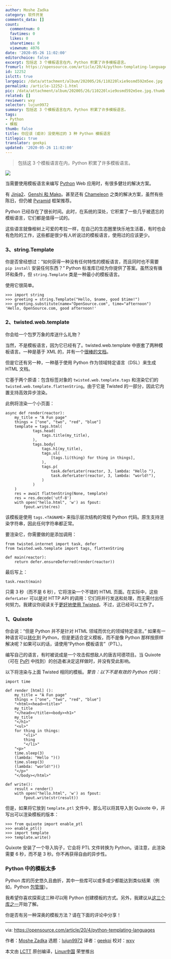 ```yaml
---
author: Moshe Zadka
category: 软件开发
comments_data: []
count:
  commentnum: 0
  favtimes: 0
  likes: 0
  sharetimes: 0
  viewnum: 4076
date: '2020-05-26 11:02:00'
editorchoice: false
excerpt: 包括这 3 个模板语言在内，Python 积累了许多模板语言。
fromurl: https://opensource.com/article/20/4/python-templating-languages
id: 12252
islctt: true
largepic: /data/attachment/album/202005/26/110220lxie9osmd592m5ee.jpg
permalink: /article-12252-1.html
pic: /data/attachment/album/202005/26/110220lxie9osmd592m5ee.jpg.thumb.jpg
related: []
reviewer: wxy
selector: lujun9972
summary: 包括这 3 个模板语言在内，Python 积累了许多模板语言。
tags:
- Python
- 模板
thumb: false
title: 你应该（或许）没使用过的 3 种 Python 模板语言
titlepic: true
translator: geekpi
updated: '2020-05-26 11:02:00'
---
```



> 
> 包括这 3 个模板语言在内，Python 积累了许多模板语言。
> 
> 
> 


![](/data/attachment/album/202005/26/110220lxie9osmd592m5ee.jpg)


当需要使用模板语言来编写 [Python](https://opensource.com/resources/python) Web 应用时，有很多健壮的解决方案。


有 [Jinja2](https://opensource.com/article/20/2/jinja2-cheat-sheet)、[Genshi 和 Mako](https://opensource.com/resources/python/template-libraries)。甚至还有 [Chameleon](https://chameleon.readthedocs.io/en/latest/) 之类的解决方案，虽然有些陈旧，但仍被 [Pyramid](https://opensource.com/article/18/5/pyramid-framework) 框架推荐。


Python 已经存在了很长时间。此时，在系统的深处，它积累了一些几乎被遗忘的模板语言，它们都是值得一试的。


这些语言就像桉树上可爱的考拉一样，在自己的生态圈里快乐地生活着，有时也会有危险的工作，这些都是很少有人听说过的模板语言，使用过的应该更少。


### 3、string.Template


你是否曾经想过：“如何获得一种没有任何特性的模板语言，而且同时也不需要 `pip install` 安装任何东西？” Python 标准库已经为你提供了答案。虽然没有循环和条件，但 `string.Template` 类是一种最小的模板语言。


使用它很简单。



```
>>> import string
>>> greeting = string.Template("Hello, $name, good $time!")
>>> greeting.substitute(name="OpenSource.com", time="afternoon")
'Hello, OpenSource.com, good afternoon!'
```

### 2、twisted.web.template


你会给一个包罗万象的库送什么礼物？


当然，不是模板语言，因为它已经有了。twisted.web.template 中嵌套了两种模板语言。一种是基于 XML 的，并有一个[很棒的文档](https://twistedmatrix.com/documents/13.1.0/web/howto/twisted-templates.html)。


但是它还有另一种，一种基于使用 Python 作为领域特定语言（DSL）来生成 HTML 文档。


它基于两个原语：包含标签对象的 `twisted.web.template.tags` 和渲染它们的 `twisted.web.template.flattenString`。由于它是 Twisted 的一部分，因此它内置支持高效异步渲染。


此例将渲染一个小页面：



```
async def render(reactor):
    my_title = "A Fun page"
    things = ["one", "two", "red", "blue"]
    template = tags.html(
            tags.head(
                tags.title(my_title),
            ),
            tags.body(
                tags.h1(my_title),
                tags.ul(
                    [tags.li(thing) for thing in things],
                ),
                tags.p(
                    task.deferLater(reactor, 3, lambda: "Hello "),
                    task.deferLater(reactor, 3, lambda: "world!"),
                )
            )
    )
    res = await flattenString(None, template)
    res = res.decode('utf-8')
    with open("hello.html", 'w') as fpout:
        fpout.write(res)
```

该模板是使用 `tags.<TAGNAME>` 来指示层次结构的常规 Python 代码。原生支持渲染字符串，因此任何字符串都正常。


要渲染它，你需要做的是添加调用：



```
from twisted.internet import task, defer
from twisted.web.template import tags, flattenString

def main(reactor):
    return defer.ensureDeferred(render(reactor))
```

最后写上：



```
task.react(main)
```

只需 3 秒（而不是 6 秒），它将渲染一个不错的 HTML 页面。在实际中，这些 `deferLater` 可以是对 HTTP API 的调用：它们将并行发送和处理，而无需付出任何努力。我建议你阅读关于[更好地使用 Twisted](https://opensource.com/article/20/3/treq-python)。不过，这已经可以工作了。


### 1、Quixote


你会说：“但是 Python 并不是针对 HTML 领域而优化的领域特定语言。” 如果有一种语言可以[转化](https://en.wikipedia.org/wiki/Source-to-source_compiler)到 Python，但是更适合定义模板，而不是像 Python 那样按原样解决呢？如果可以的话，请使用“Python 模板语言”（PTL）。


编写自己的语言，有时被说成是一个攻击假想敌人的唐吉坷德项目。当 Quixote（可在 [PyPI](https://pypi.org/project/Quixote/) 中找到）的创造者决定这样做时，并没有受此影响。


以下将渲染与上面 Twisted 相同的模板。*警告：以下不是有效的 Python 代码*：



```
import time

def render [html] ():
    my_title = "A Fun page"
    things = ["one", "two", "red", "blue"]
    "<html><head><title>"
    my_title
    "</head></title><body><h1>"
    my_title
    "</h1>"
    "<ul>"
    for thing in things:
        "<li>"
        thing
        "</li>"
    "<p>"
    time.sleep(3)
    (lambda: "Hello ")()
    time.sleep(3)
    (lambda: "world!")()
    "</p>"
    "</body></html>"

def write():
    result = render()
    with open("hello.html", 'w') as fpout:
        fpout.write(str(result))
```

但是，如果将它放到 `template.ptl` 文件中，那么可以将其导入到 Quixote 中，并写出可以渲染模板的版本：



```
>>> from quixote import enable_ptl
>>> enable_ptl()
>>> import template
>>> template.write()
```

Quixote 安装了一个导入钩子，它会将 PTL 文件转换为 Python。请注意，此渲染需要 6 秒，而不是 3 秒。你不再获得自由的异步性。


### Python 中的模板太多


Python 库的历史悠久且曲折，其中一些库可以或多或少都能达到类似结果（例如，Python [包管理](https://opensource.com/article/19/4/managing-python-packages)）。


我希望你喜欢探索这三种*可以*用 Python 创建模板的方式。另外，我建议从[这三个库之一](https://opensource.com/resources/python/template-libraries)开始了解。


你是否有另一种深奥的模板方法？请在下面的评论中分享！




---


via: <https://opensource.com/article/20/4/python-templating-languages>


作者：[Moshe Zadka](https://opensource.com/users/moshez) 选题：[lujun9972](https://github.com/lujun9972) 译者：[geekpi](https://github.com/geekpi) 校对：[wxy](https://github.com/wxy)


本文由 [LCTT](https://github.com/LCTT/TranslateProject) 原创编译，[Linux中国](https://linux.cn/) 荣誉推出